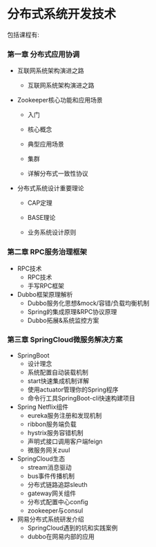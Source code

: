 # 分布式系统开发技术

包括课程有:

### 第一章 分布式应用协调

* 互联网系统架构演进之路
  * 互联网系统架构演进之路
* Zookeeper核心功能和应用场景

  * 入门

  * 核心概念

  * 典型应用场景

  * 集群

  * 详解分布式一致性协议

* 分布式系统设计重要理论

  * CAP定理

  * BASE理论

  * 业务系统设计原则

### 第二章 RPC服务治理框架

* RPC技术
  * RPC技术
  * 手写RPC框架
* Dubbo框架原理解析
  * Dubbo服务化思想&mock/容错/负载均衡机制
  * Spring的集成原理&RPC协议原理
  * Dubbo拓展&系统监控方案

### 第三章 SpringCloud微服务解决方案

* SpringBoot
  * 设计理念
  * 系统配置自动装载机制
  * start快速集成机制详解
  * 使用actuator管理你的Spring程序
  * 命令行工具SpringBoot-cli快速构建项目
* Spring Netflix组件
  * eureka服务注册和发现机制
  * ribbon服务端负载
  * hystrix服务容错机制
  * 声明式接口调用客户端feign
  * 微服务网关zuul
* SpringCloud生态
  * stream消息驱动
  * bus事件传播机制
  * 分布式链路追踪sleuth
  * gateway网关组件
  * 分布式配置中心config
  * zookeeper与consul
* 网易分布式系统研发介绍
  * SpringCloud遇到的坑和实践案例
  * dubbo在网易内部的应用





